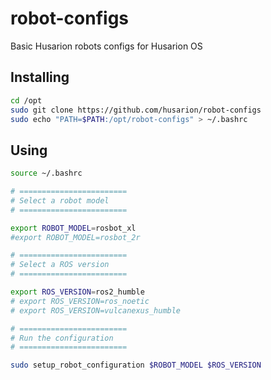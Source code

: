 # robot-configs

Basic Husarion robots configs for Husarion OS

## Installing

```bash
cd /opt
sudo git clone https://github.com/husarion/robot-configs
sudo echo "PATH=$PATH:/opt/robot-configs" > ~/.bashrc
```

## Using

```bash
source ~/.bashrc

# ========================
# Select a robot model
# ========================

export ROBOT_MODEL=rosbot_xl
#export ROBOT_MODEL=rosbot_2r

# ========================
# Select a ROS version
# ========================

export ROS_VERSION=ros2_humble
# export ROS_VERSION=ros_noetic
# export ROS_VERSION=vulcanexus_humble

# ========================
# Run the configuration
# ========================

sudo setup_robot_configuration $ROBOT_MODEL $ROS_VERSION
```
